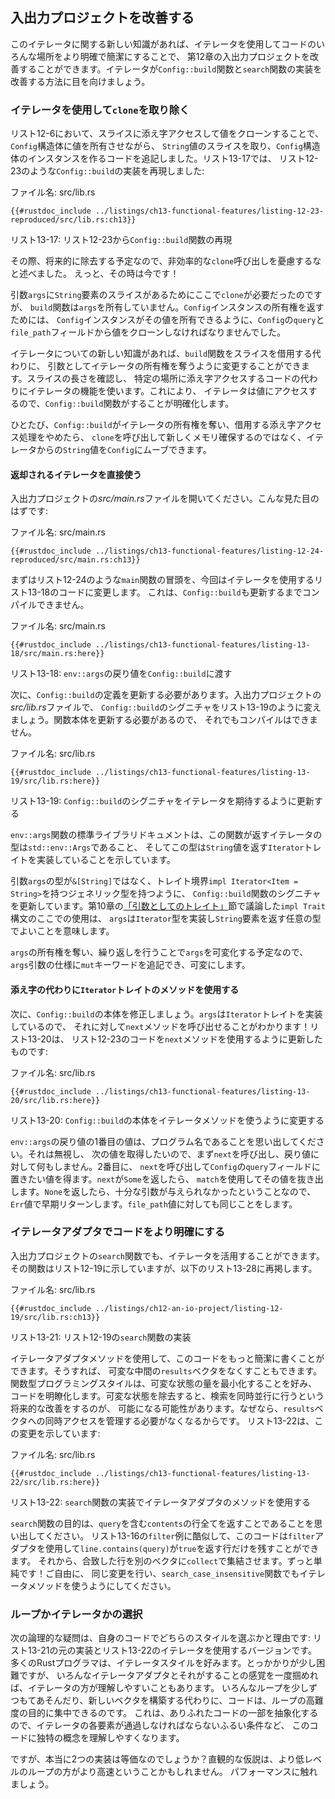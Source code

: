 <!--
## Improving Our I/O Project
-->

## 入出力プロジェクトを改善する

<!--
ここでは、withを条件のように訳している。(今まではなかったのに、)今はある状態で -> ...があればという意訳である
やはりwithは状態を表すだけなので、強すぎる気がしなくもない
-->

<!--
With this new knowledge about iterators, we can improve the I/O project in
Chapter 12 by using iterators to make places in the code clearer and more
concise. Let’s look at how iterators can improve our implementation of the
`Config::build` function and the `search` function.
-->

このイテレータに関する新しい知識があれば、イテレータを使用してコードのいろんな場所をより明確で簡潔にすることで、
第12章の入出力プロジェクトを改善することができます。イテレータが`Config::build`関数と`search`関数の実装を改善する方法に目を向けましょう。

<!--
### Removing a `clone` Using an Iterator
-->

### イテレータを使用して`clone`を取り除く

<!--
In Listing 12-6, we added code that took a slice of `String` values and created
an instance of the `Config` struct by indexing into the slice and cloning the
values, allowing the `Config` struct to own those values. In Listing 13-17,
we’ve reproduced the implementation of the `Config::build` function as it was
in Listing 12-23:
-->

リスト12-6において、スライスに添え字アクセスして値をクローンすることで、`Config`構造体に値を所有させながら、
`String`値のスライスを取り、`Config`構造体のインスタンスを作るコードを追記しました。リスト13-17では、
リスト12-23のような`Config::build`の実装を再現しました:

<!--
<span class="filename">Filename: src/lib.rs</span>
-->

<span class="filename">ファイル名: src/lib.rs</span>

```rust,ignore
{{#rustdoc_include ../listings/ch13-functional-features/listing-12-23-reproduced/src/lib.rs:ch13}}
```

<!--
<span class="caption">Listing 13-17: Reproduction of the `Config::build`
function from Listing 12-23</span>
-->

<span class="caption">リスト13-17: リスト12-23から`Config::build`関数の再現</span>

<!--
At the time, we said not to worry about the inefficient `clone` calls because
we would remove them in the future. Well, that time is now!
-->

その際、将来的に除去する予定なので、非効率的な`clone`呼び出しを憂慮するなと述べました。
えっと、その時は今です！

<!--
We needed `clone` here because we have a slice with `String` elements in the
parameter `args`, but the `build` function doesn’t own `args`. To return
ownership of a `Config` instance, we had to clone the values from the `query`
and `file_path` fields of `Config` so the `Config` instance can own its values.
-->

引数`args`に`String`要素のスライスがあるためにここで`clone`が必要だったのですが、
`build`関数は`args`を所有していません。`Config`インスタンスの所有権を返すためには、
`Config`インスタンスがその値を所有できるように、`Config`の`query`と`file_path`フィールドから値をクローンしなければなりませんでした。

<!--
ここも節冒頭と同様。やはり強すぎるか？
-->

<!--
With our new knowledge about iterators, we can change the `build` function to
take ownership of an iterator as its argument instead of borrowing a slice.
We’ll use the iterator functionality instead of the code that checks the length
of the slice and indexes into specific locations. This will clarify what the
`Config::build` function is doing because the iterator will access the values.
-->

イテレータについての新しい知識があれば、`build`関数をスライスを借用する代わりに、
引数としてイテレータの所有権を奪うように変更することができます。スライスの長さを確認し、
特定の場所に添え字アクセスするコードの代わりにイテレータの機能を使います。これにより、
イテレータは値にアクセスするので、`Config::build`関数がすることが明確化します。

<!--
Once `Config::build` takes ownership of the iterator and stops using indexing
operations that borrow, we can move the `String` values from the iterator into
`Config` rather than calling `clone` and making a new allocation.
-->

ひとたび、`Config::build`がイテレータの所有権を奪い、借用する添え字アクセス処理をやめたら、
`clone`を呼び出して新しくメモリ確保するのではなく、イテレータからの`String`値を`Config`にムーブできます。

<!--
#### Using the Returned Iterator Directly
-->

#### 返却されるイテレータを直接使う

<!--
Open your I/O project’s *src/main.rs* file, which should look like this:
-->

入出力プロジェクトの*src/main.rs*ファイルを開いてください。こんな見た目のはずです:

<!--
<span class="filename">Filename: src/main.rs</span>
-->

<span class="filename">ファイル名: src/main.rs</span>

```rust,ignore
{{#rustdoc_include ../listings/ch13-functional-features/listing-12-24-reproduced/src/main.rs:ch13}}
```

<!--
We’ll first change the start of the `main` function that we had in Listing
12-24 to the code in Listing 13-18, which this time uses an iterator. This
won’t compile until we update `Config::build` as well.
-->

まずはリスト12-24のような`main`関数の冒頭を、今回はイテレータを使用するリスト13-18のコードに変更します。
これは、`Config::build`も更新するまでコンパイルできません。

<!--
<span class="filename">Filename: src/main.rs</span>
-->

<span class="filename">ファイル名: src/main.rs</span>

```rust,ignore,does_not_compile
{{#rustdoc_include ../listings/ch13-functional-features/listing-13-18/src/main.rs:here}}
```

<!--
<span class="caption">Listing 13-18: Passing the return value of `env::args` to
`Config::build`</span>
-->

<span class="caption">リスト13-18: `env::args`の戻り値を`Config::build`に渡す</span>

<!--
The `env::args` function returns an iterator! Rather than collecting the
iterator values into a vector and then passing a slice to `Config::build`, now
we’re passing ownership of the iterator returned from `env::args` to
`Config::build` directly.
-->

<!--
Next, we need to update the definition of `Config::build`. In your I/O
project’s *src/lib.rs* file, let’s change the signature of `Config::build` to
look like Listing 13-19. This still won’t compile because we need to update the
function body.
-->

次に、`Config::build`の定義を更新する必要があります。入出力プロジェクトの*src/lib.rs*ファイルで、
`Config::build`のシグニチャをリスト13-19のように変えましょう。関数本体を更新する必要があるので、
それでもコンパイルはできません。

<!--
<span class="filename">Filename: src/lib.rs</span>
-->

<span class="filename">ファイル名: src/lib.rs</span>

```rust,ignore,does_not_compile
{{#rustdoc_include ../listings/ch13-functional-features/listing-13-19/src/lib.rs:here}}
```

<!--
<span class="caption">Listing 13-19: Updating the signature of `Config::build`
to expect an iterator</span>
-->

<span class="caption">リスト13-19: `Config::build`のシグニチャをイテレータを期待するように更新する</span>

<!--
The standard library documentation for the `env::args` function shows that the
type of the iterator it returns is `std::env::Args`, and that type implements
the `Iterator` trait and returns `String` values.
-->

`env::args`関数の標準ライブラリドキュメントは、この関数が返すイテレータの型は`std::env::Args`であること、
そしてこの型は`String`値を返す`Iterator`トレイトを実装していることを示しています。

<!--
We’ve updated the signature of the `Config::build` function so the parameter
`args` has a generic type with the trait bounds `impl Iterator<Item = String>`
instead of `&[String]`. This usage of the `impl Trait` syntax we discussed in
the [“Traits as Parameters”][impl-trait] section of Chapter 10
means that `args` can be any type that implements the `Iterator` type and
returns `String` items.
-->

引数`args`の型が`&[String]`ではなく、トレイト境界`impl Iterator<Item = String>`を持つジェネリック型を持つように、
`Config::build`関数のシグニチャを更新しています。第10章の[「引数としてのトレイト」][impl-trait]節で議論した`impl Trait`構文のここでの使用は、
`args`は`Iterator`型を実装し`String`要素を返す任意の型でよいことを意味します。


<!--
Because we’re taking ownership of `args` and we’ll be mutating `args` by
iterating over it, we can add the `mut` keyword into the specification of the
`args` parameter to make it mutable.
-->

`args`の所有権を奪い、繰り返しを行うことで`args`を可変化する予定なので、
`args`引数の仕様に`mut`キーワードを追記でき、可変にします。

<!--
#### Using `Iterator` Trait Methods Instead of Indexing
-->

#### 添え字の代わりに`Iterator`トレイトのメソッドを使用する

<!--
Next, we’ll fix the body of `Config::build`. Because `args` implements the
`Iterator` trait, we know we can call the `next` method on it! Listing 13-20
updates the code from Listing 12-23 to use the `next` method:
-->

次に、`Config::build`の本体を修正しましょう。`args`は`Iterator`トレイトを実装しているので、
それに対して`next`メソッドを呼び出せることがわかります！リスト13-20は、
リスト12-23のコードを`next`メソッドを使用するように更新したものです:

<!--
<span class="filename">Filename: src/lib.rs</span>
-->

<span class="filename">ファイル名: src/lib.rs</span>

```rust,noplayground
{{#rustdoc_include ../listings/ch13-functional-features/listing-13-20/src/lib.rs:here}}
```

<!--
<span class="caption">Listing 13-20: Changing the body of `Config::build` to use
iterator methods</span>
-->

<span class="caption">リスト13-20: `Config::build`の本体をイテレータメソッドを使うように変更する</span>

<!--
6行目真ん中のandを順接の理由で訳している。
-->

<!--
Remember that the first value in the return value of `env::args` is the name of
the program. We want to ignore that and get to the next value, so first we call
`next` and do nothing with the return value. Second, we call `next` to get the
value we want to put in the `query` field of `Config`. If `next` returns a
`Some`, we use a `match` to extract the value. If it returns `None`, it means
not enough arguments were given and we return early with an `Err` value. We do
the same thing for the `file_path` value.
-->

`env::args`の戻り値の1番目の値は、プログラム名であることを思い出してください。それは無視し、
次の値を取得したいので、まず`next`を呼び出し、戻り値に対して何もしません。2番目に、
`next`を呼び出して`Config`の`query`フィールドに置きたい値を得ます。`next`が`Some`を返したら、
`match`を使用してその値を抜き出します。`None`を返したら、十分な引数が与えられなかったということなので、
`Err`値で早期リターンします。`file_path`値に対しても同じことをします。

<!--
### Making Code Clearer with Iterator Adaptors
-->

### イテレータアダプタでコードをより明確にする

<!--
We can also take advantage of iterators in the `search` function in our I/O
project, which is reproduced here in Listing 13-21 as it was in Listing 12-19:
-->

入出力プロジェクトの`search`関数でも、イテレータを活用することができます。その関数はリスト12-19に示していますが、以下のリスト13-28に再掲します。

<!--
<span class="filename">Filename: src/lib.rs</span>
-->

<span class="filename">ファイル名: src/lib.rs</span>

```rust,ignore
{{#rustdoc_include ../listings/ch12-an-io-project/listing-12-19/src/lib.rs:ch13}}
```

<!--
<span class="caption">Listing 13-21: The implementation of the `search`
function from Listing 12-19</span>
-->

<span class="caption">リスト13-21: リスト12-19の`search`関数の実装</span>

<!--
We can write this code in a more concise way using iterator adaptor methods.
Doing so also lets us avoid having a mutable intermediate `results` vector. The
functional programming style prefers to minimize the amount of mutable state to
make code clearer. Removing the mutable state might enable a future enhancement
to make searching happen in parallel, because we wouldn’t have to manage
concurrent access to the `results` vector. Listing 13-22 shows this change:
-->

イテレータアダプタメソッドを使用して、このコードをもっと簡潔に書くことができます。そうすれば、
可変な中間の`results`ベクタをなくすこともできます。関数型プログラミングスタイルは、可変な状態の量を最小化することを好み、
コードを明瞭化します。可変な状態を除去すると、検索を同時並行に行うという将来的な改善をするのが、
可能になる可能性があります。なぜなら、`results`ベクタへの同時アクセスを管理する必要がなくなるからです。
リスト13-22は、この変更を示しています:

<!--
<span class="filename">Filename: src/lib.rs</span>
-->

<span class="filename">ファイル名: src/lib.rs</span>

```rust,ignore
{{#rustdoc_include ../listings/ch13-functional-features/listing-13-22/src/lib.rs:here}}
```

<!--
<span class="caption">Listing 13-22: Using iterator adaptor methods in the
implementation of the `search` function</span>
-->

<span class="caption">リスト13-22: `search`関数の実装でイテレータアダプタのメソッドを使用する</span>

<!--
Recall that the purpose of the `search` function is to return all lines in
`contents` that contain the `query`. Similar to the `filter` example in Listing
13-16, this code uses the `filter` adaptor to keep only the lines that
`line.contains(query)` returns `true` for. We then collect the matching lines
into another vector with `collect`. Much simpler! Feel free to make the same
change to use iterator methods in the `search_case_insensitive` function as
well.
-->

`search`関数の目的は、`query`を含む`contents`の行全てを返すことであることを思い出してください。
リスト13-16の`filter`例に酷似して、このコードは`filter`アダプタを使用して`line.contains(query)`が`true`を返す行だけを残すことができます。
それから、合致した行を別のベクタに`collect`で集結させます。ずっと単純です！ご自由に、
同じ変更を行い、`search_case_insensitive`関数でもイテレータメソッドを使うようにしてください。

<!--
### Choosing Between Loops or Iterators
-->

### ループかイテレータかの選択

<!--
The next logical question is which style you should choose in your own code and
why: the original implementation in Listing 13-21 or the version using
iterators in Listing 13-22. Most Rust programmers prefer to use the iterator
style. It’s a bit tougher to get the hang of at first, but once you get a feel
for the various iterator adaptors and what they do, iterators can be easier to
understand. Instead of fiddling with the various bits of looping and building
new vectors, the code focuses on the high-level objective of the loop. This
abstracts away some of the commonplace code so it’s easier to see the concepts
that are unique to this code, such as the filtering condition each element in
the iterator must pass.
-->

次の論理的な疑問は、自身のコードでどちらのスタイルを選ぶかと理由です: リスト13-21の元の実装とリスト13-22のイテレータを使用するバージョンです。
多くのRustプログラマは、イテレータスタイルを好みます。とっかかりが少し困難ですが、
いろんなイテレータアダプタとそれがすることの感覚を一度掴めれば、イテレータの方が理解しやすいこともあります。
いろんなループを少しずつもてあそんだり、新しいベクタを構築する代わりに、コードは、ループの高難度の目的に集中できるのです。
これは、ありふれたコードの一部を抽象化するので、イテレータの各要素が通過しなければならないふるい条件など、
このコードに独特の概念を理解しやすくなります。

<!--
But are the two implementations truly equivalent? The intuitive assumption
might be that the more low-level loop will be faster. Let’s talk about
performance.
-->

ですが、本当に2つの実装は等価なのでしょうか？直観的な仮説は、より低レベルのループの方がより高速ということかもしれません。
パフォーマンスに触れましょう。

<!--
[impl-trait]: ch10-02-traits.html#traits-as-parameters
-->

[impl-trait]: ch10-02-traits.html#引数としてのトレイト
